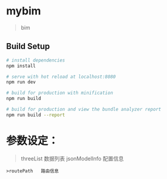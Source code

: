 # mybim

> bim

## Build Setup

``` bash
# install dependencies
npm install

# serve with hot reload at localhost:8080
npm run dev

# build for production with minification
npm run build

# build for production and view the bundle analyzer report
npm run build --report
```
# 参数设定：
>threeList    数据列表
>jsonModelInfo   配置信息
```eg:{ url: "http://183.233.151.148:9011/model", version: 2, code: "M001" }
>routePath   路由信息
```
